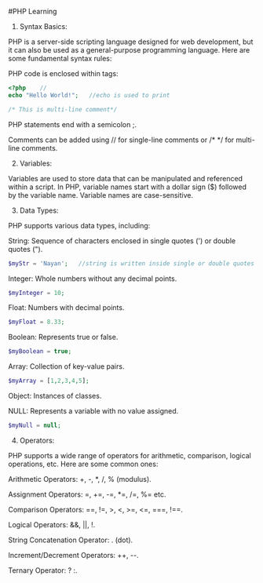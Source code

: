 #PHP Learning

1. Syntax Basics: 

PHP is a server-side scripting language designed for web development, but it can also be used as a general-purpose programming language. Here are some fundamental syntax rules: 

PHP code is enclosed within <?php ?> tags:

```php
<?php    // 
echo "Hello World!";   //echo is used to print

/* This is multi-line comment*/

```

PHP statements end with a semicolon ;. 

Comments can be added using // for single-line comments or /* */ for multi-line comments. 


2. Variables: 

Variables are used to store data that can be manipulated and referenced within a script. In PHP, variable names start with a dollar sign ($) followed by the variable name. Variable names are case-sensitive. 
 

3. Data Types: 

PHP supports various data types, including: 

String: Sequence of characters enclosed in single quotes (') or double quotes ("). 
```php
$myStr = 'Nayan';   //string is written inside single or double quotes
```

Integer: Whole numbers without any decimal points. 
```php
$myInteger = 10;
```

Float: Numbers with decimal points. 
```php
$myFloat = 8.33;
```

Boolean: Represents true or false. 
```php
$myBoolean = true;
```

Array: Collection of key-value pairs. 
```php
$myArray = [1,2,3,4,5];
```

Object: Instances of classes. 

NULL: Represents a variable with no value assigned. 
```php
$myNull = null;
```

 

4. Operators: 

PHP supports a wide range of operators for arithmetic, comparison, logical operations, etc. Here are some common ones: 

Arithmetic Operators: +, -, *, /, % (modulus). 

Assignment Operators: =, +=, -=, *=, /=, %= etc. 

Comparison Operators: ==, !=, >, <, >=, <=, ===, !==. 

Logical Operators: &&, ||, !. 

String Concatenation Operator: . (dot). 

Increment/Decrement Operators: ++, --. 

Ternary Operator: ? :.
